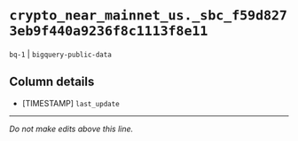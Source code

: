 # `crypto_near_mainnet_us._sbc_f59d8273eb9f440a9236f8c1113f8e11`
`bq-1` | `bigquery-public-data`

## Column details
* [TIMESTAMP] `last_update`

-------------------------------------------------------------------------------
*Do not make edits above this line.*
